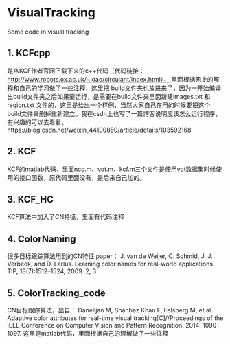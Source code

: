# VisualTracking
Some code in visual tracking

## 1. KCFcpp 
是从KCF作者官网下载下来的c++代码（代码链接：http://www.robots.ox.ac.uk/~joao/circulant/index.html），
里面根据网上的解释和自己的学习做了一些注释，这里把 build文件夹也放进来了，因为一开始编译出build文件夹之后如果要运行，是需要在build文件夹里面新建images.txt 和 region.txt 文件的，这里是给出一个样例，当然大家自己在用的时候要把这个build文件夹删掉重新建立。我在csdn上也写了一篇博客说明应该怎么运行程序，有兴趣的可以去看看。
  https://blog.csdn.net/weixin_44100850/article/details/103592168
 
 ## 2. KCF
 KCF的matlab代码，里面ncc.m、vot.m、kcf.m三个文件是使用vot数据集时候使用的接口函数，原代码里面没有，是后来自己加的。
 
 ## 3. KCF_HC
 KCF算法中加入了CN特征，里面有代码注释
  
 ## 4. ColorNaming
很多目标跟踪算法用到的CN特征
paper：
J. van de Weijer, C. Schmid, J. J. Verbeek, and D. Larlus. Learning color names for real-world applications. TIP,
18(7):1512–1524, 2009. 2, 3

 ## 5. ColorTracking_code
 CN目标跟踪算法，出自：
Danelljan M, Shahbaz Khan F, Felsberg M, et al. Adaptive color attributes for real-time visual tracking[C]//Proceedings of the IEEE Conference on Computer Vision and Pattern Recognition. 2014: 1090-1097.
这里是matlab代码，里面根据自己的理解做了一些注释


